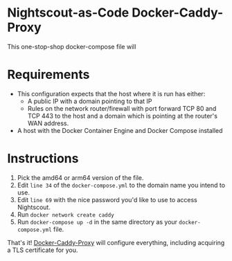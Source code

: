 # Nightscout-as-Code Docker-Caddy-Proxy

This one-stop-shop docker-compose file will 

# Requirements
- This configuration expects that the host where it is run has either:
  - A public IP with a domain pointing to that IP
  - Rules on the network router/firewall with port forward TCP 80 and TCP 443 to the host and a domain which is pointing at the router's WAN address.
- A host with the Docker Container Engine and Docker Compose installed

# Instructions

1. Pick the amd64 or arm64 version of the file.
2. Edit `line 34` of the `docker-compose.yml` to the domain name you intend to use. 
3. Edit `line 69` with the nice password you'd like to use to access Nightscout.
4. Run `docker network create caddy`
5. Run `docker-compose up -d` in the same directory as your `docker-compose.yml` file.

That's it! [Docker-Caddy-Proxy](https://github.com/lucaslorentz/caddy-docker-proxy) will configure everything, including acquiring a TLS certificate for you. 
